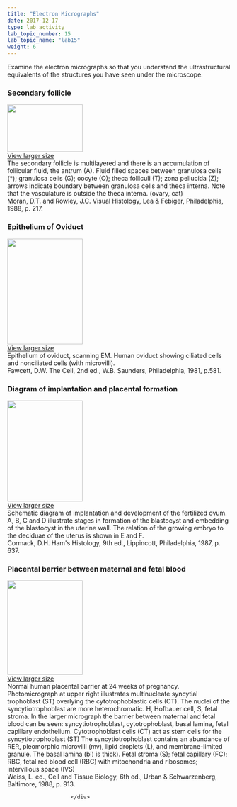 ```yaml
---
title: "Electron Micrographs"
date: 2017-12-17
type: lab_activity
lab_topic_number: 15
lab_topic_name: "lab15"
weight: 6
---
```

<div class="entrybody">
						<p>Examine the electron micrographs so that you understand the ultrastructural equivalents of the structures you have seen under the microscope.</p>

<h3>Secondary follicle</h3>

<div class="slidepopup"><div class="thumbnail"> <a href="http://histologylab.ccnmtl.columbia.edu/assets_c/2009/07/69-1378.html" onclick="window.open('http://histologylab.ccnmtl.columbia.edu/assets_c/2009/07/69-1378.html', 'popup','width=810, height=750,scrollbars=1,resizable=1, toolbar=no,directories=no,location=no,menubar=no,status=no'); return false"> <img src="http://ccnmtl.columbia.edu/projects/histologylab/assets/images/69-thumb-170x107-1378.jpg" width="170" height="107" alt="" class="mt-image-left"> </a><br> <a href="http://histologylab.ccnmtl.columbia.edu/assets_c/2009/07/69-1378.html" onclick="window.open('http://histologylab.ccnmtl.columbia.edu/assets_c/2009/07/69-1378.html', 'popup','width=810, height=750,scrollbars=1,resizable=1, toolbar=no,directories=no,location=no,menubar=no,status=no'); return false">View larger size</a> </div><div class="slidetxt">The secondary follicle is multilayered and there is an accumulation of follicular fluid, the antrum (A). Fluid filled spaces between granulosa cells (*); granulosa cells (G); oocyte (O); theca folliculi (T); zona pellucida (Z); arrows indicate boundary between granulosa cells and theca interna. Note that the vasculature is outside the theca interna. (ovary, cat)<br>
Moran, <span class="caps">D.T. </span>and Rowley, <span class="caps">J.C.</span> Visual Histology, Lea &amp; Febiger, Philadelphia, 1988, p. 217.</div></div>

<h3>Epithelium of Oviduct</h3>

<div class="slidepopup"><div class="thumbnail"> <a href="http://histologylab.ccnmtl.columbia.edu/assets_c/2009/07/70-1381.html" onclick="window.open('http://histologylab.ccnmtl.columbia.edu/assets_c/2009/07/70-1381.html', 'popup','width=810, height=750,scrollbars=1,resizable=1, toolbar=no,directories=no,location=no,menubar=no,status=no'); return false"> <img src="http://ccnmtl.columbia.edu/projects/histologylab/assets/images/70-thumb-170x238-1381.jpg" width="170" height="238" alt="" class="mt-image-left"> </a><br> <a href="http://histologylab.ccnmtl.columbia.edu/assets_c/2009/07/70-1381.html" onclick="window.open('http://histologylab.ccnmtl.columbia.edu/assets_c/2009/07/70-1381.html', 'popup','width=810, height=750,scrollbars=1,resizable=1, toolbar=no,directories=no,location=no,menubar=no,status=no'); return false">View larger size</a> </div><div class="slidetxt">Epithelium of oviduct, scanning <span class="caps">EM.</span> Human oviduct showing ciliated cells and nonciliated cells (with microvilli).<br>
Fawcett, <span class="caps">D.W.</span> The Cell, 2nd ed., <span class="caps">W.B.</span> Saunders, Philadelphia, 1981, p.581.</div></div>

<h3>Diagram of implantation and placental formation</h3>

<div class="slidepopup"><div class="thumbnail"> <a href="http://histologylab.ccnmtl.columbia.edu/assets_c/2009/07/71-1394.html" onclick="window.open('http://histologylab.ccnmtl.columbia.edu/assets_c/2009/07/71-1394.html', 'popup','width=810, height=750,scrollbars=1,resizable=1, toolbar=no,directories=no,location=no,menubar=no,status=no'); return false"> <img src="http://ccnmtl.columbia.edu/projects/histologylab/assets/images/71-thumb-170x228-1394.jpg" width="170" height="228" alt="" class="mt-image-left"> </a><br> <a href="http://histologylab.ccnmtl.columbia.edu/assets_c/2009/07/71-1394.html" onclick="window.open('http://histologylab.ccnmtl.columbia.edu/assets_c/2009/07/71-1394.html', 'popup','width=810, height=750,scrollbars=1,resizable=1, toolbar=no,directories=no,location=no,menubar=no,status=no'); return false">View larger size</a> </div><div class="slidetxt">Schematic diagram of implantation and development of the fertilized ovum. A, B, C and D illustrate stages in formation of the blastocyst and embedding of the blastocyst in the uterine wall. The relation of the growing embryo to the deciduae of the uterus is shown in E and F.<br>
Cormack, <span class="caps">D.H.</span> Ham's Histology, 9th ed., Lippincott, Philadelphia, 1987, p. 637.</div></div>

<h3>Placental barrier between maternal and fetal blood</h3>

<div class="slidepopup"><div class="thumbnail"> <a href="http://histologylab.ccnmtl.columbia.edu/assets_c/2009/07/72-1397.html" onclick="window.open('http://histologylab.ccnmtl.columbia.edu/assets_c/2009/07/72-1397.html', 'popup','width=810, height=750,scrollbars=1,resizable=1, toolbar=no,directories=no,location=no,menubar=no,status=no'); return false"> <img src="http://ccnmtl.columbia.edu/projects/histologylab/assets/images/72-thumb-170x214-1397.jpg" width="170" height="213" alt="" class="mt-image-left"> </a><br> <a href="http://histologylab.ccnmtl.columbia.edu/assets_c/2009/07/72-1397.html" onclick="window.open('http://histologylab.ccnmtl.columbia.edu/assets_c/2009/07/72-1397.html', 'popup','width=810, height=750,scrollbars=1,resizable=1, toolbar=no,directories=no,location=no,menubar=no,status=no'); return false">View larger size</a> </div><div class="slidetxt">Normal human placental barrier at 24 weeks of pregnancy. Photomicrograph at upper right illustrates multinucleate syncytial trophoblast (ST) overlying the cytotrophoblastic cells (CT). The nuclei of the syncytiotrophoblast are more heterochromatic. H, Hofbauer cell, S, fetal stroma. In the larger micrograph the barrier between maternal and fetal blood can be seen: syncytiotrophoblast, cytotrophoblast, basal lamina, fetal capillary endothelium. Cytotrophoblast cells (CT) act as stem cells for the syncytiotrophoblast (ST) The syncytiotrophoblast contains an abundance of <span class="caps">RER, </span>pleomorphic microvilli (mv), lipid droplets (L), and membrane-limited granule. The basal lamina (bl) is thick). Fetal stroma (S); fetal capillary (FC); <span class="caps">RBC, </span>fetal red blood cell (RBC) with mitochondria and ribosomes; intervillous space (IVS)<br>
Weiss, L. ed., Cell and Tissue Biology, 6th ed., Urban &amp; Schwarzenberg, Baltimore, 1988, p. 913.</div></div>
						
						
						</div>
